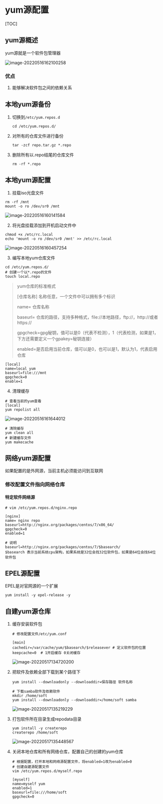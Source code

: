 # yum源配置

[TOC]

## yum源概述

yum源就是一个软件包管理器

![image-20220516162100258](https://raw.githubusercontent.com/zhouwei1997/Image/master/202205161621333.png)

### 优点

1. 能够解决软件包之间的依赖关系

## 本地yum源备份

1. 切换到`/etc/yum.repos.d`

    ~~~shell
    cd /etc/yum.repos.d/
    ~~~

2. 对所有的仓库文件进行备份

    ~~~shell
    tar -zcf repo.tar.gz *.repo
    ~~~

3. 删除所有以.repo结尾的仓库文件

    ~~~shell
    rm -rf *.repo
    ~~~

## 本地yum源配置

1. 挂载iso光盘文件

~~~shell
rm -rf /mnt
mount -o ro /dev/sr0 /mnt
~~~

![image-20220516160141584](https://raw.githubusercontent.com/zhouwei1997/Image/master/202205161601665.png)

2. 将光盘挂载添加到开机启动文件中

~~~shell
chmod +x /etc/rc.local
echo 'mount -o ro /dev/sr0 /mnt' >> /etc/rc.local
~~~

![image-20220516160457254](https://raw.githubusercontent.com/zhouwei1997/Image/master/202205161604333.png)

3. 编写本地yum仓库文件

~~~shell
cd /etc/yum.repos.d/
# 创建一个以*.repo的文件
touch local.repo
~~~

>yum仓库的标准格式
>
>[仓库名称]   名称任意，一个文件中可以拥有多个标识
>
>name= 仓库名称
>
>baseurl= 仓库的路径，支持多种格式，file://本地路径，ftp://，http://或者https://
>
>gpgcheck=gpg秘钥，值可以是0（代表不检测），1（代表检测，如果是1，下方还需要定义一个gpakey=秘钥连接）
>
>enabled=是否启用当前仓库，值可以是0，也可以是1，默认为1，代表启用仓库

~~~repo
[local]
name=local yum
baseurl=file:///mnt
gpgcheck=0
enable=1
~~~

4. 清理缓存

~~~shell
# 查看当前的yum查看
[local]
yum repolist all
~~~

![image-20220516161644012](https://raw.githubusercontent.com/zhouwei1997/Image/master/202205161616089.png)
        
~~~shell
# 清除缓存
yum clean all
# 新建缓存文件
yum makecache
~~~


## 网络yum源配置

如果配置的是外网源，当前主机必须能访问到互联网

### 修改配置文件指向网络仓库

#### 特定软件网络源

~~~shell
# vim /etc/yum.repos.d/nginx.repo

[nginx]
name= nginx repo
baseurl=http://nginx.org/packages/centos/7/x86_64/
gpgcheck=0
enabled=1

# 说明
baseurl=http://nginx.org/packages/centos/7/$basearch/
$basearch 表示当前系统cpu架构，如果系统是32位会找32位软件包，如果是64位会找64位软件包
~~~

## EPEL源配置

EPEL是对官网源的一个扩展

~~~shell
yum install -y epel-release -y
~~~

## 自建yum源仓库

1. 缓存安装软件包

    ~~~shell
    # 修改配置文件/etc/yum.conf
    
    [main]
    cachedir=/var/cache/yum/$basearch/$releasever # 定义软件包的位置
    keepcache=0  # 1开启缓存 0关闭缓存
    ~~~

    ![image-20220517134720200](https://raw.githubusercontent.com/zhouwei1997/Image/master/202205171347309.png)

2. 把软件及依赖全部下载到某个路径下

    ~~~shell
    yum install --downloadonly --downloaddir=保存路径 软件名称
    ~~~

    ~~~shell
    # 下载samba软件及依赖软件
    mkdir /home/soft
    yum install --downloadonly --downloaddir=/home/soft samba
    ~~~

    ![image-20220517135219229](https://raw.githubusercontent.com/zhouwei1997/Image/master/202205171352296.png)

3. 打包软件所在目录生成repodata目录

    ~~~shell
    yum install -y createrepo
    createrepo /home/soft
    ~~~

    ![image-20220517135448567](https://raw.githubusercontent.com/zhouwei1997/Image/master/202205171354663.png)

4. 关闭本地仓库和所有网络仓库，配置自己的创建的yum仓库

    ~~~shell
    # 根据配置，打开本地和网络源配置文件，将enabled=1改为enabled=0
    # 创建自建源配置文件
    vim /etc/yum.repos.d/myself.repo
    
    [myself]
    name=myself yum
    enabled=1
    baseurl=file:///home/soft
    gpgcheck=0
    ~~~

    













